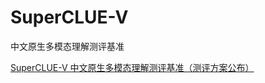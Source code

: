 # SuperCLUE-V
中文原生多模态理解测评基准

<a href="https://mp.weixin.qq.com/s/_nBOoZoUaX60Y_ZgCJ4Qwg">SuperCLUE-V 中文原生多模态理解测评基准（测评方案公布）</a>
